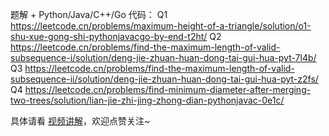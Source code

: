 题解 + Python/Java/C++/Go 代码：
Q1 https://leetcode.cn/problems/maximum-height-of-a-triangle/solution/o1-shu-xue-gong-shi-pythonjavacgo-by-end-t2ht/
Q2 https://leetcode.cn/problems/find-the-maximum-length-of-valid-subsequence-i/solution/deng-jie-zhuan-huan-dong-tai-gui-hua-pyt-7l4b/
Q3 https://leetcode.cn/problems/find-the-maximum-length-of-valid-subsequence-ii/solution/deng-jie-zhuan-huan-dong-tai-gui-hua-pyt-z2fs/
Q4 https://leetcode.cn/problems/find-minimum-diameter-after-merging-two-trees/solution/lian-jie-zhi-jing-zhong-dian-pythonjavac-0e1c/

具体请看 [视频讲解](https://www.bilibili.com/video/BV16w4m1e7y3/)，欢迎点赞关注~
